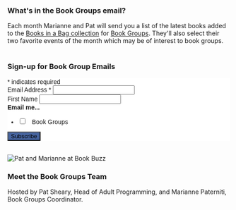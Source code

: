 
<div class="row">
<div class="col-md-6">

### What's in the Book Groups email?
Each month Marianne and Pat will send you a list of the latest books added to the [Books in a Bag collection](https://dar.to/2GVMaJG "Books in a Bag collection") for [Book Groups](https://dar.to/2nx3RaV "Book Groups"). They'll also select their two favorite events of the month which may be of interest to book groups. 
<br />
<br />

### Sign-up for Book Group Emails
<!-- Begin MailChimp Signup Form -->
<link href="//cdn-images.mailchimp.com/embedcode/classic-10_7.css" rel="stylesheet" type="text/css">
<style type="text/css">
	#mc_embed_signup{background:#fff; clear:left; font:14px Helvetica,Arial,sans-serif; }
	#mc-embedded-subscribe { background-color: #4765a0 !important; }
	#mc-embedded-subscribe:hover { background-color: #1d3054 !important; }
	/* Add your own MailChimp form style overrides in your site stylesheet or in this style block.
	   We recommend moving this block and the preceding CSS link to the HEAD of your HTML file. */
</style>
<div id="mc_embed_signup">
<form action="https://darienlibrary.us5.list-manage.com/subscribe/post?u=8c17339c2ea9922174f2c0428&id=721b379cfe" method="post" id="mc-embedded-subscribe-form" name="mc-embedded-subscribe-form" class="validate" target="_blank" novalidate>
    <div id="mc_embed_signup_scroll">
<div class="indicates-required"><span class="asterisk">*</span> indicates required</div>
<div class="mc-field-group">
	<label for="mce-EMAIL">Email Address  <span class="asterisk">*</span>
</label>
	<input type="email" value="" name="EMAIL" class="required email" id="mce-EMAIL">
</div>
<div class="mc-field-group">
	<label for="mce-FNAME">First Name </label>
	<input type="text" value="" name="FNAME" class="" id="mce-FNAME">
</div>
<div class="mc-field-group input-group">
    <strong>Email me... </strong>
    <ul><li><input type="checkbox" value="32768" name="group[14617][32768]" id="mce-group[14617]-14617-0"><label for="mce-group[14617]-14617-0">&nbsp; &nbsp;Book Groups</label></li>
</ul>
</div>
	<div id="mce-responses" class="clear">
		<div class="response" id="mce-error-response" style="display:none"></div>
		<div class="response" id="mce-success-response" style="display:none"></div>
	</div>    <!-- real people should not fill this in and expect good things - do not remove this or risk form bot signups-->
    <div style="position: absolute; left: -5000px;" aria-hidden="true"><input type="text" name="b_8c17339c2ea9922174f2c0428_721b379cfe" tabindex="-1" value=""></div>
    <div class="clear"><input type="submit" value="Subscribe" name="subscribe" id="mc-embedded-subscribe" class="button"></div>
    </div>
</form>
</div>

<!--End mc_embed_signup-->
<br />
</div>
<div class="col-md-6">


<img class="img-responsive center-block" src="/uploads/staff_photos/pat_marianne_bust_book_buzz.jpg" alt="Pat and Marianne at Book Buzz" />
<br />

### Meet the Book Groups Team
Hosted by Pat Sheary, Head of Adult Programming, and Marianne Paterniti, Book Groups Coordinator.

</div>
</div>